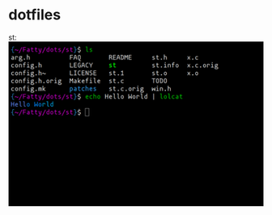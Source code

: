 # dotfiles
st:
<img src="https://raw.githubusercontent.com/Luddesnek/dotfiles/master/misc/image.png" />
